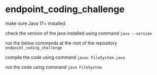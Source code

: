 # endpoint_coding_challenge

make sure Java 17+ installed

check the version of the java installed using command
`java --version
`

run the below commands at the root of the repository `endpoint_coding_challenge`

compile the code using command
`javac FileSystem.java`

run the code using command
`java FileSystem`
